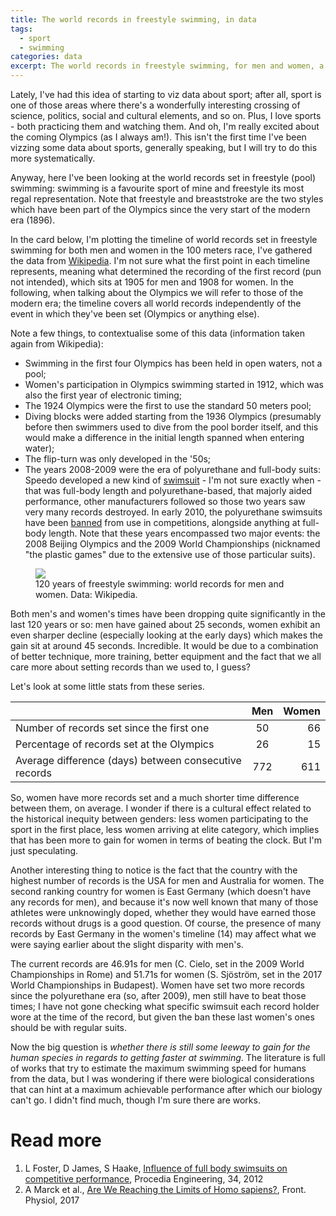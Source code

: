 ```yaml
---
title: The world records in freestyle swimming, in data
tags:
  - sport
  - swimming
categories: data
excerpt: The world records in freestyle swimming, for men and women, a data card.
---
```


Lately, I've had this idea of starting to viz data about sport; after all, sport is one of those areas where there's a wonderfully interesting crossing of science, politics, social and cultural elements, and so on. Plus, I love sports - both practicing them and watching them. And oh, I'm really excited about the coming Olympics (as I always am!). This isn't the first time I've been vizzing some data about sports, generally speaking, but I will try to do this more systematically.

Anyway, here I've been looking at the world records set in freestyle (pool) swimming: swimming is a favourite sport of mine and freestyle its most regal representation. Note that freestyle and breaststroke are the two styles which have been part of the Olympics since the very start of the modern era (1896).

In the card below, I'm plotting the timeline of world records set in freestyle swimming for both men and women in the 100 meters race, I've gathered the data from [Wikipedia](https://en.wikipedia.org/wiki/Category:World_record_progressions_in_swimming). I'm not sure what the first point in each timeline represents, meaning what determined the recording of the first record (pun not intended), which sits at 1905 for men and 1908 for women. In the following, when talking about the Olympics we will refer to those of the modern era; the timeline covers all world records independently of the event in which they've been set (Olympics or anything else).

Note a few things, to contextualise some of this data (information taken again from Wikipedia):
* Swimming in the first four Olympics has been held in open waters, not a pool;
* Women's participation in Olympics swimming started in 1912, which was also the first year of electronic timing;
* The 1924 Olympics were the first to use the standard 50 meters pool;
* Diving blocks were added starting from the 1936 Olympics (presumably before then swimmers used to dive from the pool border itself, and this would make a difference in the initial length spanned when entering water);
* The flip-turn was only developed in the '50s;
* The years 2008-2009 were the era of polyurethane and full-body suits: Speedo developed a new kind of [swimsuit](https://en.wikipedia.org/wiki/LZR_Racer) - I'm not sure exactly when - that was full-body length and polyurethane-based, that majorly aided performance, other manufacturers followed so those two years saw very many records destroyed. In early 2010, the polyurethane swimsuits have been [banned](https://en.wikipedia.org/wiki/High-technology_swimwear_fabric) from use in competitions, alongside anything at full-body length. Note that these years encompassed two major events: the 2008 Beijing Olympics and the 2009 World Championships (nicknamed "the plastic games" due to the extensive use of those particular suits).

<figure class="responsive">
  <img src="{{ site.url }}{{site.posts_images_path}}freestyle-swimming-records.jpg">
  <figcaption>120 years of freestyle swimming: world records for men and women. Data: Wikipedia.</figcaption>
</figure>

Both men's and women's times have been dropping quite significantly in the last 120 years or so: men have gained about 25 seconds, women exhibit an even sharper decline (especially looking at the early days) which makes the gain sit at around 45 seconds. Incredible. It would be due to a combination of better technique, more training, better equipment and the fact that we all care more about setting records than we used to, I guess?

Let's look at some little stats from these series.

|         | Men           | Women  |
| ------------- |:-------------:| -----:|
| Number of records set since the first one      | 50 | 66 |
| Percentage of records set at the Olympics     |   26    |   15 |
| Average difference (days) between consecutive records | 772      |    611 |

So, women have more records set and a much shorter time difference between them, on average. I wonder if there is a cultural effect related to the historical inequity between genders: less women participating to the sport in the first place, less women arriving at elite category, which implies that has been more to gain for women in terms of beating the clock. But I'm just speculating.

Another interesting thing to notice is the fact that the country with the highest number of records is the USA for men and Australia for women. The second ranking country for women is East Germany (which doesn't have any records for men), and because it's now well known that many of those athletes were unknowingly doped, whether they would have earned those records without drugs is a good question. Of course, the presence of many records by East Germany in the women's timeline (14) may affect what we were saying earlier about the slight disparity with men's.

The current records are 46.91s for men (C. Cielo, set in the 2009 World Championships in Rome) and 51.71s for women (S. Sjöström, set in the 2017 World Championships in Budapest). Women have set two more records since the polyurethane era (so, after 2009), men still have to beat those times; I have not gone checking what specific swimsuit each record holder wore at the time of the record, but given the ban these last women's ones should be with regular suits.

Now the big question is *whether there is still some leeway to gain for the human species in regards to getting faster at swimming*. The literature is full of works that try to estimate the maximum swimming speed for humans from the data, but I was wondering if there were biological considerations that can hint at a maximum achievable performance after which our biology can't go. I didn't find much, though I'm sure there are works.


# Read more

1. L Foster, D James, S Haake, [Influence of full body swimsuits on competitive performance](sciencedirect.com/science/article/pii/S1877705812017341), Procedia Engineering, 34, 2012
2. A Marck et al., [Are We Reaching the Limits of Homo sapiens?](https://www.frontiersin.org/articles/10.3389/fphys.2017.00812/full), Front. Physiol, 2017
